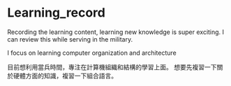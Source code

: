 # Learning_record
Recording the learning content, learning new knowledge is super exciting. 
I can review this while serving in the military.


I focus on learning computer organization and architecture 

目前想利用當兵時間，專注在計算機組織和結構的學習上面。 想要先複習一下關於硬體方面的知識，複習一下組合語言。






